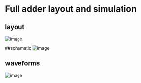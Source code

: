 # Full adder layout and simulation



## layout

![image](https://user-images.githubusercontent.com/108411357/218572308-52770d94-c945-4499-bf59-5d4d89d3f40e.png)

##schematic
![image](https://user-images.githubusercontent.com/108411357/218574403-53dcd11c-e94f-48d2-94cb-405dc3b72121.png)



## waveforms 
![image](https://user-images.githubusercontent.com/108411357/218573492-468b537d-0de4-451d-ade9-9abc83c11be1.png)
